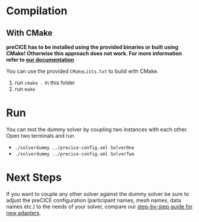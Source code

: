 # Compilation

## With CMake

**preCICE has to be installed using the provided binaries or built using CMake! Otherwise this approach does not work. For more information refer to [our documentation](https://www.precice.org/docs.html)**

You can use the provided `CMakeLists.txt` to build with CMake.

1. run `cmake .` in this folder
2. run `make`

# Run

You can test the dummy solver by coupling two instances with each other. Open two terminals and run

* `./solverdummy ../precice-config.xml SolverOne`
* `./solverdummy ../precice-config.xml SolverTwo`

# Next Steps

If you want to couple any other solver against the dummy solver be sure to adjust the preCICE configuration (participant names, mesh names, data names etc.) to the needs of your solver, compare our [step-by-step guide for new adapters](https://www.precice.org/couple-your-code-overview.html).
